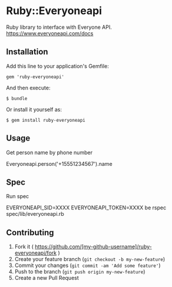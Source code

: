 # Ruby::Everyoneapi

Ruby library to interface with Everyone API. https://www.everyoneapi.com/docs

## Installation

Add this line to your application's Gemfile:

    gem 'ruby-everyoneapi'

And then execute:

    $ bundle

Or install it yourself as:

    $ gem install ruby-everyoneapi

## Usage
   Get person name by phone number 

   Everyoneapi.person('+15551234567').name
   
## Spec
   Run spec 

   EVERYONEAPI_SID=XXXX EVERYONEAPI_TOKEN=XXXX  be rspec spec/lib/everyoneapi.rb

## Contributing

1. Fork it ( https://github.com/[my-github-username]/ruby-everyoneapi/fork )
2. Create your feature branch (`git checkout -b my-new-feature`)
3. Commit your changes (`git commit -am 'Add some feature'`)
4. Push to the branch (`git push origin my-new-feature`)
5. Create a new Pull Request
